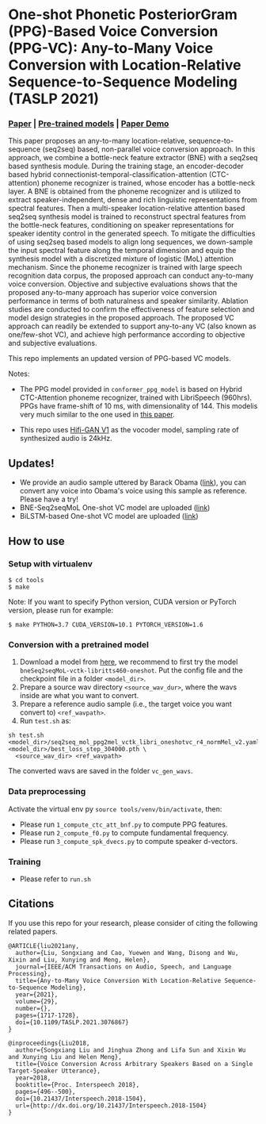# One-shot Phonetic PosteriorGram (PPG)-Based Voice Conversion (PPG-VC): Any-to-Many Voice Conversion with Location-Relative Sequence-to-Sequence Modeling (TASLP 2021)

### [Paper](https://arxiv.org/abs/2009.02725v3) | [Pre-trained models](https://drive.google.com/drive/folders/1JeFntg2ax9gX4POFbQwcS85eC9hyQ6W6?usp=sharing) | [Paper Demo](https://liusongxiang.github.io/BNE-Seq2SeqMoL-VC/)

This paper proposes an any-to-many location-relative, sequence-to-sequence (seq2seq) based, non-parallel voice conversion approach. In this approach, we combine a bottle-neck feature extractor (BNE) with a seq2seq based synthesis module. During the training stage, an encoder-decoder based hybrid connectionist-temporal-classification-attention (CTC-attention) phoneme recognizer is trained, whose encoder has a bottle-neck layer. A BNE is obtained from the phoneme recognizer and is utilized to extract speaker-independent, dense and rich linguistic representations from spectral features. Then a multi-speaker location-relative attention based seq2seq synthesis model is trained to reconstruct spectral features from the bottle-neck features, conditioning on speaker representations for speaker identity control in the generated speech. To mitigate the difficulties of using seq2seq based models to align long sequences, we down-sample the input spectral feature along the temporal dimension and equip the synthesis model with a discretized mixture of logistic (MoL) attention mechanism. Since the phoneme recognizer is trained with large speech recognition data corpus, the proposed approach can conduct any-to-many voice conversion. Objective and subjective evaluations shows that the proposed any-to-many approach has superior voice conversion performance in terms of both naturalness and speaker similarity. Ablation studies are conducted to confirm the effectiveness of feature selection and model design strategies in the proposed approach. The proposed VC approach can readily be extended to support any-to-any VC (also known as one/few-shot VC), and achieve high performance according to objective and subjective evaluations.




This repo implements an updated version of PPG-based VC models.

Notes:

- The PPG model provided in `conformer_ppg_model` is based on Hybrid CTC-Attention phoneme recognizer, trained with LibriSpeech (960hrs). PPGs have frame-shift of 10 ms, with dimensionality of 144. This modelis very much similar to the one used in [this paper](https://arxiv.org/pdf/2011.05731v2.pdf).

- This repo uses [Hifi-GAN V1](https://github.com/jik876/hifi-gan) as the vocoder model, sampling rate of synthesized audio is 24kHz.

## Updates!
- We provide an audio sample uttered by Barack Obama ([link](https://drive.google.com/file/d/10Cgtw14UtVf2jTqKtR-C1y5bZqq6Ue7U/view?usp=sharing)), you can convert any voice into Obama's voice using this sample as reference. Please have a try!
- BNE-Seq2seqMoL One-shot VC model are uploaded ([link](https://drive.google.com/drive/folders/1JeFntg2ax9gX4POFbQwcS85eC9hyQ6W6?usp=sharing))
- BiLSTM-based One-shot VC model are uploaded ([link](https://drive.google.com/drive/folders/1JeFntg2ax9gX4POFbQwcS85eC9hyQ6W6?usp=sharing))


## How to use
### Setup with virtualenv
```
$ cd tools
$ make
```

Note: If you want to specify Python version, CUDA version or PyTorch version, please run for example:

```
$ make PYTHON=3.7 CUDA_VERSION=10.1 PYTORCH_VERSION=1.6
```

### Conversion with a pretrained model
1. Download a model from [here](https://drive.google.com/drive/folders/1JeFntg2ax9gX4POFbQwcS85eC9hyQ6W6?usp=sharing), we recommend to first try the model `bneSeq2seqMoL-vctk-libritts460-oneshot`. Put the config file and the checkpoint file in a folder `<model_dir>`.
2. Prepare a source wav directory `<source_wav_dur>`, where the wavs inside are what you want to convert.
3. Prepare a reference audio sample (i.e., the target voice you want convert to) `<ref_wavpath>`.
4. Run `test.sh` as:
```
sh test.sh <model_dir>/seq2seq_mol_ppg2mel_vctk_libri_oneshotvc_r4_normMel_v2.yaml <model_dir>/best_loss_step_304000.pth \
  <source_wav_dir> <ref_wavpath>
```
The converted wavs are saved in the folder `vc_gen_wavs`.

### Data preprocessing
Activate the virtual env py `source tools/venv/bin/activate`, then:
- Please run `1_compute_ctc_att_bnf.py` to compute PPG features.
- Please run `2_compute_f0.py` to compute fundamental frequency.
- Please run `3_compute_spk_dvecs.py` to compute speaker d-vectors.

### Training
- Please refer to `run.sh`

## Citations
If you use this repo for your research, please consider of citing the following related papers.
```
@ARTICLE{liu2021any,
  author={Liu, Songxiang and Cao, Yuewen and Wang, Disong and Wu, Xixin and Liu, Xunying and Meng, Helen},
  journal={IEEE/ACM Transactions on Audio, Speech, and Language Processing}, 
  title={Any-to-Many Voice Conversion With Location-Relative Sequence-to-Sequence Modeling}, 
  year={2021},
  volume={29},
  number={},
  pages={1717-1728},
  doi={10.1109/TASLP.2021.3076867}
}

@inproceedings{Liu2018,
  author={Songxiang Liu and Jinghua Zhong and Lifa Sun and Xixin Wu and Xunying Liu and Helen Meng},
  title={Voice Conversion Across Arbitrary Speakers Based on a Single Target-Speaker Utterance},
  year=2018,
  booktitle={Proc. Interspeech 2018},
  pages={496--500},
  doi={10.21437/Interspeech.2018-1504},
  url={http://dx.doi.org/10.21437/Interspeech.2018-1504}
}
